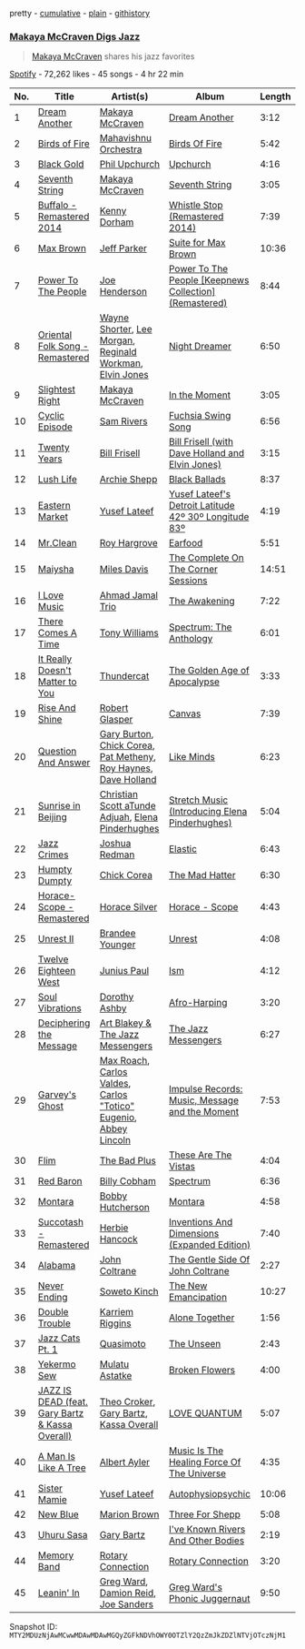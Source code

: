 pretty - [cumulative](/playlists/cumulative/37i9dQZF1DWTtzPKJEaTC4.md) - [plain](/playlists/plain/37i9dQZF1DWTtzPKJEaTC4) - [githistory](https://github.githistory.xyz/mackorone/spotify-playlist-archive/blob/main/playlists/plain/37i9dQZF1DWTtzPKJEaTC4)

### [Makaya McCraven Digs Jazz](https://open.spotify.com/playlist/37i9dQZF1DWTtzPKJEaTC4)

> <a href="spotify:artist:5FnpXrrMdJVZCK54oHWqUa">Makaya McCraven</a> shares his jazz favorites

[Spotify](https://open.spotify.com/user/spotify) - 72,262 likes - 45 songs - 4 hr 22 min

| No. | Title | Artist(s) | Album | Length |
|---|---|---|---|---|
| 1 | [Dream Another](https://open.spotify.com/track/6O5WxhFGEdNVRJw7vnwhiy) | [Makaya McCraven](https://open.spotify.com/artist/5FnpXrrMdJVZCK54oHWqUa) | [Dream Another](https://open.spotify.com/album/6QXvKWIg9KSRqLjm7yqqUE) | 3:12 |
| 2 | [Birds of Fire](https://open.spotify.com/track/0dCbhZ6jVeSLJ0of5wf2hm) | [Mahavishnu Orchestra](https://open.spotify.com/artist/3Ao7NH7lRyQAeKQg2mlTcO) | [Birds Of Fire](https://open.spotify.com/album/6SLknspfGod3v3TyWawl8J) | 5:42 |
| 3 | [Black Gold](https://open.spotify.com/track/5A9631OUs76xh7s5BsxUD4) | [Phil Upchurch](https://open.spotify.com/artist/11LAePIczpCSQBSEXw22qK) | [Upchurch](https://open.spotify.com/album/7qMf3VdXtacFmPkHVYDM99) | 4:16 |
| 4 | [Seventh String](https://open.spotify.com/track/694Le3rzOKOJCT7QASn57H) | [Makaya McCraven](https://open.spotify.com/artist/5FnpXrrMdJVZCK54oHWqUa) | [Seventh String](https://open.spotify.com/album/3hPRa2htWPnkW3SsmCox70) | 3:05 |
| 5 | [Buffalo \- Remastered 2014](https://open.spotify.com/track/2hGIDieedPk4oXpLtb7gPr) | [Kenny Dorham](https://open.spotify.com/artist/2fMvylhnE23sAlyePKK8er) | [Whistle Stop \(Remastered 2014\)](https://open.spotify.com/album/7dHPKWU9VSx7rQIUa5C4iO) | 7:39 |
| 6 | [Max Brown](https://open.spotify.com/track/2rTdMqebwT5PMMjl7aWIUH) | [Jeff Parker](https://open.spotify.com/artist/3AaY5O1qS0tcNPHwwMwplt) | [Suite for Max Brown](https://open.spotify.com/album/2t6aF3BwIOKKQSpuHKGDAW) | 10:36 |
| 7 | [Power To The People](https://open.spotify.com/track/1iRHLY0nRyrLZNE3zZ4GLH) | [Joe Henderson](https://open.spotify.com/artist/3BG0nwVh3Gc7cuT4XdsLtt) | [Power To The People \[Keepnews Collection\] \(Remastered\)](https://open.spotify.com/album/4ZlES861bCGKTdlHUto1Gv) | 8:44 |
| 8 | [Oriental Folk Song \- Remastered](https://open.spotify.com/track/4H7Dj5xRUOyoGu1Uz9A1H4) | [Wayne Shorter](https://open.spotify.com/artist/0ZqhrTXYPA9DZR527ZnFdO), [Lee Morgan](https://open.spotify.com/artist/38C3okxv3fyyOIQUVPCdGX), [Reginald Workman](https://open.spotify.com/artist/0oYdxgeUsbFXRBFEGwtUSZ), [Elvin Jones](https://open.spotify.com/artist/4dUMhhUjQ2YcNTvab29hYF) | [Night Dreamer](https://open.spotify.com/album/2lcz9fPwBhtESyIFVGKvq6) | 6:50 |
| 9 | [Slightest Right](https://open.spotify.com/track/4rhANcb2MlC5avd0kgDfUc) | [Makaya McCraven](https://open.spotify.com/artist/5FnpXrrMdJVZCK54oHWqUa) | [In the Moment](https://open.spotify.com/album/1S3Z7Vy1q3JxPMExQF1Pil) | 3:05 |
| 10 | [Cyclic Episode](https://open.spotify.com/track/7wjUhYlLAO3B1e3nLEmN6r) | [Sam Rivers](https://open.spotify.com/artist/0DNuWm5ZBKuCIXLNmrzuk5) | [Fuchsia Swing Song](https://open.spotify.com/album/0tsowrhCb9ezNEbhG7Xy0W) | 6:56 |
| 11 | [Twenty Years](https://open.spotify.com/track/02BzvrBbGBEECJttzSRkOj) | [Bill Frisell](https://open.spotify.com/artist/3SONlwqLIP2GtaMh9pLYe5) | [Bill Frisell \(with Dave Holland and Elvin Jones\)](https://open.spotify.com/album/5nHaGUyP3XFR9MwebTFESQ) | 3:15 |
| 12 | [Lush Life](https://open.spotify.com/track/7nER9rcsl3MqjVsG1jZ5GY) | [Archie Shepp](https://open.spotify.com/artist/7C2DSqaNkh0w77O5Jz1FKh) | [Black Ballads](https://open.spotify.com/album/2zy9mYH4owLi9JhgsvNG3X) | 8:37 |
| 13 | [Eastern Market](https://open.spotify.com/track/1K2GCXMxKZeBzqXR8zYQem) | [Yusef Lateef](https://open.spotify.com/artist/33XkS6h90eeK7e6OJHw0mq) | [Yusef Lateef's Detroit Latitude 42º 30º Longitude 83º](https://open.spotify.com/album/4GHQT6CdLGyaf3VDJZuTur) | 4:19 |
| 14 | [Mr.Clean](https://open.spotify.com/track/11dnth0IXdEgXs6W6dJkoJ) | [Roy Hargrove](https://open.spotify.com/artist/49zXTngyUTielHTbbH5YKs) | [Earfood](https://open.spotify.com/album/4vuijqNCK71JTiACBmdCTo) | 5:51 |
| 15 | [Maiysha](https://open.spotify.com/track/1rJ4BA5PEgWVRhrDxvahjN) | [Miles Davis](https://open.spotify.com/artist/0kbYTNQb4Pb1rPbbaF0pT4) | [The Complete On The Corner Sessions](https://open.spotify.com/album/4ORrWT9p5FH1jhTCATKEcj) | 14:51 |
| 16 | [I Love Music](https://open.spotify.com/track/4MIPpjKWw1lLVwS6tLhis1) | [Ahmad Jamal Trio](https://open.spotify.com/artist/0BqALs1lInR9TTOulUADH7) | [The Awakening](https://open.spotify.com/album/5oSVYKZLKGCmwYqmJ7AZnO) | 7:22 |
| 17 | [There Comes A Time](https://open.spotify.com/track/2v0FO2IUcQStcO6cNJ1UtC) | [Tony Williams](https://open.spotify.com/artist/1TW90GjShgkjySrxBxcwQe) | [Spectrum: The Anthology](https://open.spotify.com/album/5Ad2H6m68dMOtax6il4uoU) | 6:01 |
| 18 | [It Really Doesn't Matter to You](https://open.spotify.com/track/3dK1zSqr8ESEQyDeXpJTu2) | [Thundercat](https://open.spotify.com/artist/4frXpPxQQZwbCu3eTGnZEw) | [The Golden Age of Apocalypse](https://open.spotify.com/album/6pCLvgEb0INbO0WaN2Byyw) | 3:33 |
| 19 | [Rise And Shine](https://open.spotify.com/track/599soHbRxWxvprY2tE5iQV) | [Robert Glasper](https://open.spotify.com/artist/5cM1PvItlR21WUyBnsdMcn) | [Canvas](https://open.spotify.com/album/4kHHWOwd6G2RHJiGDzkfIK) | 7:39 |
| 20 | [Question And Answer](https://open.spotify.com/track/0kC2pQf3a4Cdvs16KTbWCC) | [Gary Burton](https://open.spotify.com/artist/4iovNkf44dsELmo3E7XSKX), [Chick Corea](https://open.spotify.com/artist/5olDKSsFhhmwh8UCWwKtpq), [Pat Metheny](https://open.spotify.com/artist/3t58jfUhoMLYVO14XaUFLA), [Roy Haynes](https://open.spotify.com/artist/1tGINpEJVUsQXssRC28ugo), [Dave Holland](https://open.spotify.com/artist/1bqaQBqbqbEXPxLF0v6AAH) | [Like Minds](https://open.spotify.com/album/2es5VG5ZUq4Z6WPTNyTrKf) | 6:23 |
| 21 | [Sunrise in Beijing](https://open.spotify.com/track/689GuVzHuQ2gJwMPuPbCLQ) | [Christian Scott aTunde Adjuah](https://open.spotify.com/artist/2q37Nw8NND2z1T1KU5XVfn), [Elena Pinderhughes](https://open.spotify.com/artist/1djeOKOhlMmpiF6gyGVUcu) | [Stretch Music \(Introducing Elena Pinderhughes\)](https://open.spotify.com/album/0NBZ0oEunIEI12OElBO0fc) | 5:04 |
| 22 | [Jazz Crimes](https://open.spotify.com/track/4fpOXKIU9yRBoYkMhgJ24k) | [Joshua Redman](https://open.spotify.com/artist/3uaHfXYx9Fh4HjqMbrWn5S) | [Elastic](https://open.spotify.com/album/0Im2cH3mUaIEIsVzMeV7un) | 6:43 |
| 23 | [Humpty Dumpty](https://open.spotify.com/track/3Px1mI852AU6ZQbZFkeRmC) | [Chick Corea](https://open.spotify.com/artist/5olDKSsFhhmwh8UCWwKtpq) | [The Mad Hatter](https://open.spotify.com/album/6YJhCssdm3tNhUR6gR1RW6) | 6:30 |
| 24 | [Horace\-Scope \- Remastered](https://open.spotify.com/track/478mXYHEun0NQqzNAEauBr) | [Horace Silver](https://open.spotify.com/artist/5ZATfKurLqflrBhv2FLht5) | [Horace \- Scope](https://open.spotify.com/album/5fy4rxCz9rIRVuU3HZgK5B) | 4:43 |
| 25 | [Unrest II](https://open.spotify.com/track/5n2ungarkfmrpDS5VhKja6) | [Brandee Younger](https://open.spotify.com/artist/1DT11FntvMnaU47ZZWlTpB) | [Unrest](https://open.spotify.com/album/6QaENtltIJqJg14EvwvtfO) | 4:08 |
| 26 | [Twelve Eighteen West](https://open.spotify.com/track/504mzE2GYkISX30Av802MX) | [Junius Paul](https://open.spotify.com/artist/7uYN2Nicm0iB7fMHiQFS4j) | [Ism](https://open.spotify.com/album/5Xzt2fPrDpUPKVUUrH0VdH) | 4:12 |
| 27 | [Soul Vibrations](https://open.spotify.com/track/2EYLIdBeJZrQqFA0xkzQnu) | [Dorothy Ashby](https://open.spotify.com/artist/0dAZ2slrElfR0Y5flcoSPt) | [Afro\-Harping](https://open.spotify.com/album/1XEPKavl3nlI2qVt8HuA5n) | 3:20 |
| 28 | [Deciphering the Message](https://open.spotify.com/track/2bsP9KCIRT4krLc9VfWYgq) | [Art Blakey & The Jazz Messengers](https://open.spotify.com/artist/6ykfXAed2KOLOMI3R0TZdz) | [The Jazz Messengers](https://open.spotify.com/album/3pz0v3v5f96GUBfwZ6pbrX) | 6:27 |
| 29 | [Garvey's Ghost](https://open.spotify.com/track/0Tnzeub99Y8FP3prRBgEjI) | [Max Roach](https://open.spotify.com/artist/6jrlNnS5B830kpi40j3S6g), [Carlos Valdes](https://open.spotify.com/artist/0SVwY1wz7nbKqR3wHlSB5c), [Carlos "Totico" Eugenio](https://open.spotify.com/artist/1pGmNKLeYlx4Oq7HYCxglC), [Abbey Lincoln](https://open.spotify.com/artist/0A9p7WNA1VwxVyrjx92Z9F) | [Impulse Records: Music, Message and the Moment](https://open.spotify.com/album/7BLYn4rNawMm9RF415dH4F) | 7:53 |
| 30 | [Flim](https://open.spotify.com/track/73dk1Hmi0bDX9IMYISFuac) | [The Bad Plus](https://open.spotify.com/artist/5qOfTfMzTj2dvvpWKzIFk6) | [These Are The Vistas](https://open.spotify.com/album/3iVI9khuzGp8ohGEJLUi6Q) | 4:04 |
| 31 | [Red Baron](https://open.spotify.com/track/6ipO2COc25UhJu9tKCkNsd) | [Billy Cobham](https://open.spotify.com/artist/0IwfuIL3gUJxjzUqY3wJ3j) | [Spectrum](https://open.spotify.com/album/5JmNk3ayVaujKO5hFvU5YA) | 6:36 |
| 32 | [Montara](https://open.spotify.com/track/46qrqcOlSXd70Sa0tuSYtv) | [Bobby Hutcherson](https://open.spotify.com/artist/3uO6HG2JwyP744sg4PMmg5) | [Montara](https://open.spotify.com/album/01GsxvwlAXZineSgxQXWR1) | 4:58 |
| 33 | [Succotash \- Remastered](https://open.spotify.com/track/7asJDWkIZl6r0Nc12JyrAS) | [Herbie Hancock](https://open.spotify.com/artist/2ZvrvbQNrHKwjT7qfGFFUW) | [Inventions And Dimensions \(Expanded Edition\)](https://open.spotify.com/album/6uxqHM6i0as9PVB5S0TcUP) | 7:40 |
| 34 | [Alabama](https://open.spotify.com/track/1mAVRpH4hosuvj1r976L4F) | [John Coltrane](https://open.spotify.com/artist/2hGh5VOeeqimQFxqXvfCUf) | [The Gentle Side Of John Coltrane](https://open.spotify.com/album/0hc0DLxQyod6p5UdCjNOJS) | 2:27 |
| 35 | [Never Ending](https://open.spotify.com/track/6uIvbo2OTdEddLfUforTKW) | [Soweto Kinch](https://open.spotify.com/artist/6Z37ofcWV3ZDEMbevEtoSk) | [The New Emancipation](https://open.spotify.com/album/23Y7tZmMHXn449WmmR3xzh) | 10:27 |
| 36 | [Double Trouble](https://open.spotify.com/track/1mlmcN5lG135sbXdK0V1X7) | [Karriem Riggins](https://open.spotify.com/artist/6e7BQ0gM6o8ecMXRZkXxlZ) | [Alone Together](https://open.spotify.com/album/3Z295aI1J54wiMXVkj21wu) | 1:56 |
| 37 | [Jazz Cats Pt\. 1](https://open.spotify.com/track/1tflnWZ9EgY5TSu8f6HD6i) | [Quasimoto](https://open.spotify.com/artist/1rJkz5vopfGxTUGFNB3o4G) | [The Unseen](https://open.spotify.com/album/0dCxrv92J8gKDh4zObd2ZZ) | 2:43 |
| 38 | [Yekermo Sew](https://open.spotify.com/track/2FkcW6TcRcN0d6uiBaeOM2) | [Mulatu Astatke](https://open.spotify.com/artist/7HGFXtBhRq3g1Ma3nH4Rgv) | [Broken Flowers](https://open.spotify.com/album/4jxeQxmWGy5AyDUl72M3tH) | 4:00 |
| 39 | [JAZZ IS DEAD \(feat\. Gary Bartz & Kassa Overall\)](https://open.spotify.com/track/2dEycc56bOSRFA2bNT17BQ) | [Theo Croker](https://open.spotify.com/artist/7iUF39q93Xixo33E6IvNYm), [Gary Bartz](https://open.spotify.com/artist/5ArqvMflDEhxdqW8sBBQUQ), [Kassa Overall](https://open.spotify.com/artist/7qzzcFzliEAHMlDA9qaRVf) | [LOVE QUANTUM](https://open.spotify.com/album/0PdocBlAIGi3jougS8fNiB) | 5:07 |
| 40 | [A Man Is Like A Tree](https://open.spotify.com/track/5N1GOZKxq4GwfjoESdkP52) | [Albert Ayler](https://open.spotify.com/artist/2wn2nqzITvJ1vcMRO8Wzv6) | [Music Is The Healing Force Of The Universe](https://open.spotify.com/album/5RIcXPAIKjAmBrAowYAtKP) | 4:35 |
| 41 | [Sister Mamie](https://open.spotify.com/track/2dt10WfPb9cY79LHIVsk1G) | [Yusef Lateef](https://open.spotify.com/artist/33XkS6h90eeK7e6OJHw0mq) | [Autophysiopsychic](https://open.spotify.com/album/5GI3MaRApnGun6NSEOHEKv) | 10:06 |
| 42 | [New Blue](https://open.spotify.com/track/6R6McLHMnYDsEyDk0Hsew1) | [Marion Brown](https://open.spotify.com/artist/5OKhN5AURco1pBqba3CbnS) | [Three For Shepp](https://open.spotify.com/album/6Xwd4KAqHIFUeExfi2kc6T) | 5:08 |
| 43 | [Uhuru Sasa](https://open.spotify.com/track/5v0s574j8eOgHhwaLenHY0) | [Gary Bartz](https://open.spotify.com/artist/5ArqvMflDEhxdqW8sBBQUQ) | [I've Known Rivers And Other Bodies](https://open.spotify.com/album/7Kh9IHrRaVSAFLY2X6b2kP) | 2:19 |
| 44 | [Memory Band](https://open.spotify.com/track/1FRdZFdPus9rlIogtGg2yW) | [Rotary Connection](https://open.spotify.com/artist/3dGTi4MZZo4zXdQaKAS1va) | [Rotary Connection](https://open.spotify.com/album/0tmL5zXFzItTcsBeH70uZ4) | 3:20 |
| 45 | [Leanin' In](https://open.spotify.com/track/3DUR5nOKA5er0KDnBJK2bA) | [Greg Ward](https://open.spotify.com/artist/2vYLQXmN5AbV4lhGGx4qCZ), [Damion Reid](https://open.spotify.com/artist/7DhCIZU1rryHTDoUGj3VdI), [Joe Sanders](https://open.spotify.com/artist/37FavLKAfuARIuUxBOyyY7) | [Greg Ward's Phonic Juggernaut](https://open.spotify.com/album/29Ds6BcvfHcIz1EXya3xiJ) | 9:50 |

Snapshot ID: `MTY2MDUzNjAwMCwwMDAwMDAwMGQyZGFkNDVhOWY0OTZlY2QzZmJkZDZlNTVjOTczNjM1`
